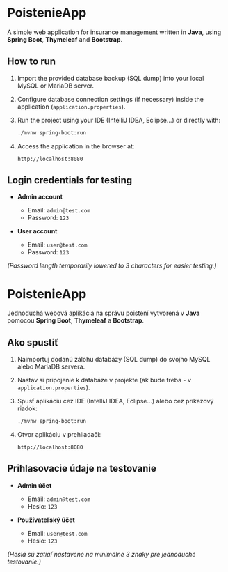 # PoistenieApp

A simple web application for insurance management written in **Java**, using **Spring Boot**, **Thymeleaf** and **Bootstrap**.

## How to run

1. Import the provided database backup (SQL dump) into your local MySQL or MariaDB server.

2. Configure database connection settings (if necessary) inside the application (`application.properties`).

3. Run the project using your IDE (IntelliJ IDEA, Eclipse...) or directly with:

   ```bash
   ./mvnw spring-boot:run
   ```

4. Access the application in the browser at:

   ```
   http://localhost:8080
   ```

## Login credentials for testing

- **Admin account**
    - Email: `admin@test.com`
    - Password: `123`

- **User account**
    - Email: `user@test.com`
    - Password: `123`

*(Password length temporarily lowered to 3 characters for easier testing.)*








# PoistenieApp

Jednoduchá webová aplikácia na správu poistení vytvorená v **Java** pomocou **Spring Boot**, **Thymeleaf** a **Bootstrap**.

## Ako spustiť

1. Naimportuj dodanú zálohu databázy (SQL dump) do svojho MySQL alebo MariaDB servera.

2. Nastav si pripojenie k databáze v projekte (ak bude treba - v `application.properties`).

3. Spusť aplikáciu cez IDE (IntelliJ IDEA, Eclipse...) alebo cez príkazový riadok:

   ```bash
   ./mvnw spring-boot:run
   ```

4. Otvor aplikáciu v prehliadači:

   ```
   http://localhost:8080
   ```

## Prihlasovacie údaje na testovanie

- **Admin účet**
    - Email: `admin@test.com`
    - Heslo: `123`

- **Používateľský účet**
    - Email: `user@test.com`
    - Heslo: `123`

*(Heslá sú zatiaľ nastavené na minimálne 3 znaky pre jednoduché testovanie.)*


